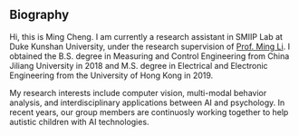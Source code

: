 ## Biography

Hi, this is Ming Cheng. I am currently a research assistant in SMIIP Lab at Duke Kunshan University, under the research supervision of [Prof. Ming Li](https://scholars.duke.edu/person/MingLi). I obtained the B.S. degree in Measuring and Control Engineering from China Jiliang University in 2018 and M.S. degree in Electrical and Electronic Engineering from the University of Hong Kong in 2019.

My research interests include computer vision, multi-modal behavior analysis, and interdisciplinary applications between AI and psychology. In recent years, our group members are continuosly working together to help autistic children with AI technologies.


